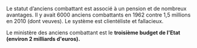 Le statut d’anciens combattant est associé à un pension et de nombreux avantages. Il y avait 6000 anciens combattants en 1962 contre 1,5 millions en 2010 (dont veuves). Le système est clientéliste et fallacieux.

Le ministère des anciens combattant est le **troisième budget de l'Etat (environ 2 milliards d'euros).**